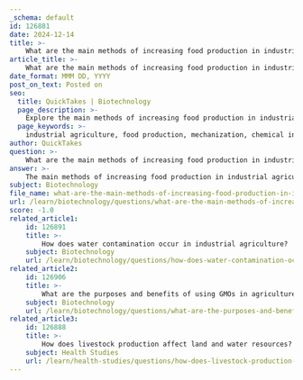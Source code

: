 ```yaml
---
_schema: default
id: 126881
date: 2024-12-14
title: >-
    What are the main methods of increasing food production in industrial agriculture?
article_title: >-
    What are the main methods of increasing food production in industrial agriculture?
date_format: MMM DD, YYYY
post_on_text: Posted on
seo:
  title: QuickTakes | Biotechnology
  page_description: >-
    Explore the main methods of increasing food production in industrial agriculture, including advanced technologies like mechanization, genetic engineering, and sustainable practices such as precision agriculture and integrated pest management.
  page_keywords: >-
    industrial agriculture, food production, mechanization, chemical inputs, genetic technology, GMOs, precision agriculture, hydroponics, aquaponics, economies of scale, irrigation management, integrated pest management, sustainability
author: QuickTakes
question: >-
    What are the main methods of increasing food production in industrial agriculture?
answer: >-
    The main methods of increasing food production in industrial agriculture encompass a variety of advanced technologies and practices designed to maximize efficiency and yield. Here are some key methods:\n\n1. **Mechanization**: The use of advanced agricultural machinery allows for large-scale operations that can plant, cultivate, and harvest crops more efficiently than manual labor. This includes tractors, combine harvesters, and automated planting systems.\n\n2. **Chemical Inputs**: The application of synthetic fertilizers and pesticides enhances crop yields by providing essential nutrients and controlling pests and diseases. This method has significantly increased food availability but raises concerns about environmental sustainability.\n\n3. **Genetic Technology**: The development and use of genetically modified organisms (GMOs) enable the creation of crops that are resistant to pests, diseases, and environmental stresses. This technology can lead to higher yields and reduced reliance on chemical inputs.\n\n4. **Precision Agriculture**: This approach utilizes data analytics, GPS technology, and IoT devices to monitor and manage field variability in crops. By applying inputs more precisely, farmers can optimize resource use and increase productivity.\n\n5. **Hydroponics and Aquaponics**: These soil-less farming techniques allow for the cultivation of crops in controlled environments, which can lead to higher yields and reduced water usage. Hydroponics involves growing plants in nutrient-rich water, while aquaponics combines fish farming with plant cultivation.\n\n6. **Economies of Scale**: Industrial agriculture often involves large-scale production, which can reduce costs per unit through bulk purchasing of inputs and streamlined operations. This method allows for the production of food at a lower cost, making it more accessible.\n\n7. **Irrigation Management**: Efficient water use through advanced irrigation techniques, such as drip irrigation, helps to maximize crop yields while conserving water resources. This is particularly important in regions facing water scarcity.\n\n8. **Integrated Pest Management (IPM)**: This method combines biological, cultural, physical, and chemical tools to manage pests in an environmentally and economically sustainable way. IPM aims to minimize the use of harmful pesticides while maintaining crop health.\n\nThese methods collectively contribute to the significant increase in food production necessary to meet the demands of a growing global population. However, they also raise important questions regarding environmental impact, sustainability, and the long-term viability of industrial agriculture practices.
subject: Biotechnology
file_name: what-are-the-main-methods-of-increasing-food-production-in-industrial-agriculture.md
url: /learn/biotechnology/questions/what-are-the-main-methods-of-increasing-food-production-in-industrial-agriculture
score: -1.0
related_article1:
    id: 126891
    title: >-
        How does water contamination occur in industrial agriculture?
    subject: Biotechnology
    url: /learn/biotechnology/questions/how-does-water-contamination-occur-in-industrial-agriculture
related_article2:
    id: 126906
    title: >-
        What are the purposes and benefits of using GMOs in agriculture?
    subject: Biotechnology
    url: /learn/biotechnology/questions/what-are-the-purposes-and-benefits-of-using-gmos-in-agriculture
related_article3:
    id: 126888
    title: >-
        How does livestock production affect land and water resources?
    subject: Health Studies
    url: /learn/health-studies/questions/how-does-livestock-production-affect-land-and-water-resources
---
```


&nbsp;